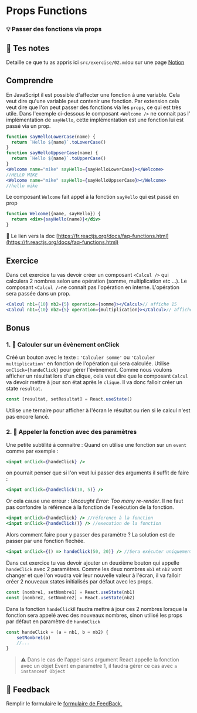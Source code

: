 # Props Functions

### 💡 Passer des fonctions via props

## 📝 Tes notes

Detaille ce que tu as appris ici
`src/exercise/02.md`ou sur une page [Notion](https://go.mikecodeur.com/course-notes-template)

## Comprendre

En JavaScript il est possible d'affecter une fonction à une variable. Cela veut
dire qu'une variable peut contenir une fonction. Par extension cela veut dire
que l'on peut passer des fonctions via les `props`, ce qui est très utile. Dans
l'exemple ci-dessous le composant `<Welcome />` ne connait pas l' implémentation
de `sayHello`, cette implémentation est une fonction lui est passé via un prop.

```jsx
function sayHelloLowerCase(name) {
  return `Hello ${name}`.toLowerCase()
}
function sayHelloUppserCase(name) {
  return `Hello ${name}`.toUpperCase()
}
<Welcome name="mike" sayHello={sayHelloLowerCase}></Welcome>
//HELLO MIKE
<Welcome name="mike" sayHello={sayHelloUppserCase}></Welcome>
//hello mike
```

Le composant `Welcome` fait appel à la fonction `sayHello` qui est passé en prop

```jsx
function Welcome({name, sayHello}) {
  return <div>{sayHello(name)}</div>
}
```

📑 Le lien vers la doc
[https://fr.reactjs.org/docs/faq-functions.html](https://fr.reactjs.org/docs/faq-functions.html)

## Exercice

Dans cet exercice tu vas devoir créer un composant `<Calcul />` qui calculera 2
nombres selon une opération (somme, multiplication etc ...). Le composant
`<Calcul />`ne connait pas l'opération en interne. L'opération sera passée dans
un prop.

```jsx
<Calcul nb1={10} nb2={5} operation={somme}></Calcul>// affiche 15
<Calcul nb1={10} nb2={5} operation={multiplication}></Calcul>// affiche 50
```

## Bonus

### 1. 🚀 Calculer sur un évènement onClick

Créé un bouton avec le texte : `'Calculer somme'` ou `'Calculer multiplication'`
en fonction de l'opération qui sera calculée. Utilise `onClick={handeClick}`
pour gérer l'évènement. Comme nous voulons afficher un résultat lors d'un
clique, cela veut dire que le composant `Calcul` va devoir mettre à jour son
état après le `clique`. Il va donc falloir créer un state `resultat`.

```jsx
const [resultat, setResultat] = React.useState()
```

Utilise une ternaire pour afficher à l'écran le résultat ou rien si le calcul
n'est pas encore lancé.

### 2. 🚀 Appeler la fonction avec des paramètres

Une petite subtilité à connaitre : Quand on utilise une fonction sur un `event`
comme par exemple :

```jsx
<input onClick={handeClick} />
```

on pourrait penser que si l'on veut lui passer des arguments il suffit de faire
:

```jsx
<input onClick={handeClick(10, 5)} />
```

Or cela cause une erreur : _Uncaught Error: Too many re-render_. Il ne faut pas
confondre la référence à la fonction de l'exécution de la fonction.

```jsx
<input onClick={handeClick} /> //réference à la fonction
<input onClick={handeClick()} /> //execution de la fonction
```

Alors comment faire pour y passer des paramètre ? La solution est de passer par
une fonction fléchée.

```jsx
<input onClick={() => handeClick(50, 20)} /> //Sera exécuter uniquement lors du clique.
```

Dans cet exercice tu vas devoir ajouter un deuxième bouton qui appelle
`handeClick` avec 2 paramètres. Comme les deux nombres `nb1` et `nb2` vont
changer et que l'on voudra voir leur nouvelle valeur à l'écran, il va falloir
créer 2 nouveaux states initialisés par défaut avec les props.

```jsx
const [nombre1, setNombre1] = React.useState(nb1)
const [nombre2, setNombre2] = React.useState(nb2)
```

Dans la fonction `handeClick`il faudra mettre à jour ces 2 nombres lorsque la
fonction sera appelé avec des nouveaux nombres, sinon utilisé les props par
défaut en paramètre de `handeClick`

```jsx
const handeClick = (a = nb1, b = nb2) {
	setNombre1(a)
	//...
}
```

> ⚠️ Dans le cas de l'appel sans argument React appelle la fonction avec un
> objet Event en paramètre 1, il faudra gérer ce cas avec `a instanceof Object`

## 🐜 Feedback

Remplir le formulaire le
[formulaire de FeedBack.](https://go.mikecodeur.com/cours-react-avis?entry.1430994900=React%20Patterns&entry.533578441=02%20Props%20Functions)
